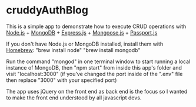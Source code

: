 # cruddyAuthBlog

This is a simple app to demonstrate how to execute CRUD operations with <a href="http://nodejs.org/api/synopsis.html">Node.js</a> + <a href="http://docs.mongodb.org">MongoDB</a> + <a href="http://expressjs.com/en/4x/api.html">Express.js</a> + <a href="http://mongoosejs.com/docs/guide.html">Mongoose.js</a> + <a href="http://passportjs.org/docs/overview">Passport.js</a>

If you don't have Node.js or MongoDB installed, install them with <a href="http://brew.sh/">Homebrew</a>: 
  "brew install node"
  "brew install mongodb"

Run the command "mongod" in one terminal window to start running a local instance of MongoDB, then "npm start" from inside this app's folder and visit "localhost:3000" (if you've changed the port inside of the ".env" file then replace "3000" with your specified port)

The app uses jQuery on the front end as back end is the focus so I wanted to make the front end understood by all javascript devs.
